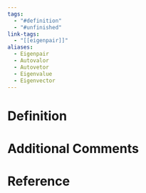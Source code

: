 ```yaml
---
tags:
  - "#definition"
  - "#unfinished"
link-tags:
  - "[[eigenpair]]"
aliases:
  - Eigenpair
  - Autovalor
  - Autovetor
  - Eigenvalue
  - Eigenvector
---
```

# Definition 


# Additional Comments


# Reference


